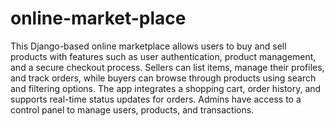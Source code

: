 # online-market-place
This Django-based online marketplace allows users to buy and sell products with features such as user authentication, product management, and a secure checkout process. Sellers can list items, manage their profiles, and track orders, while buyers can browse through products using search and filtering options. The app integrates a shopping cart, order history, and supports real-time status updates for orders. Admins have access to a control panel to manage users, products, and transactions.
